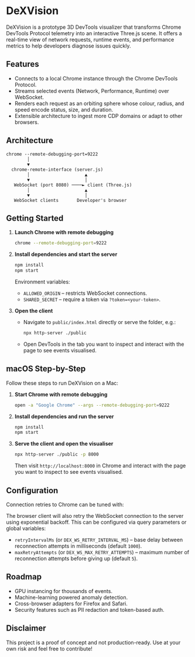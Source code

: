 # DeXVision

DeXVision is a prototype 3D DevTools visualizer that transforms Chrome DevTools Protocol telemetry into an interactive Three.js scene. It offers a real-time view of network requests, runtime events, and performance metrics to help developers diagnose issues quickly.

## Features

- Connects to a local Chrome instance through the Chrome DevTools Protocol.
- Streams selected events (Network, Performance, Runtime) over WebSocket.
- Renders each request as an orbiting sphere whose colour, radius, and speed encode status, size, and duration.
- Extensible architecture to ingest more CDP domains or adapt to other browsers.

## Architecture

```
chrome --remote-debugging-port=9222
        │
        ▼
  chrome-remote-interface (server.js)
        │                     ▲
        ▼                     │
   WebSocket (port 8080) ────► client (Three.js)
        │                     ▲
        ▼                     │
   WebSocket clients       Developer's browser
```

## Getting Started

1. **Launch Chrome with remote debugging**

   ```bash
   chrome --remote-debugging-port=9222
   ```

2. **Install dependencies and start the server**

   ```bash
   npm install
   npm start
   ```

   Environment variables:

   - `ALLOWED_ORIGIN` – restricts WebSocket connections.
   - `SHARED_SECRET` – require a token via `?token=<your-token>`.

3. **Open the client**

   - Navigate to `public/index.html` directly or serve the folder, e.g.:

     ```bash
     npx http-server ./public
     ```

   - Open DevTools in the tab you want to inspect and interact with the page to see events visualised.

## macOS Step-by-Step

Follow these steps to run DeXVision on a Mac:

1. **Start Chrome with remote debugging**

   ```bash
   open -a "Google Chrome" --args --remote-debugging-port=9222
   ```

2. **Install dependencies and run the server**

   ```bash
   npm install
   npm start
   ```

3. **Serve the client and open the visualiser**

   ```bash
   npx http-server ./public -p 8000
   ```

   Then visit `http://localhost:8000` in Chrome and interact with the page you want to inspect to see events visualised.

## Configuration

Connection retries to Chrome can be tuned with:

The browser client will also retry the WebSocket connection to the server using exponential backoff. This can be configured via query parameters or global variables:

- `retryIntervalMs` (or `DEX_WS_RETRY_INTERVAL_MS`) – base delay between reconnection attempts in milliseconds (default `1000`).
- `maxRetryAttempts` (or `DEX_WS_MAX_RETRY_ATTEMPTS`) – maximum number of reconnection attempts before giving up (default `5`).


## Roadmap

- GPU instancing for thousands of events.
- Machine-learning powered anomaly detection.
- Cross-browser adapters for Firefox and Safari.
- Security features such as PII redaction and token-based auth.

## Disclaimer

This project is a proof of concept and not production-ready. Use at your own risk and feel free to contribute!

